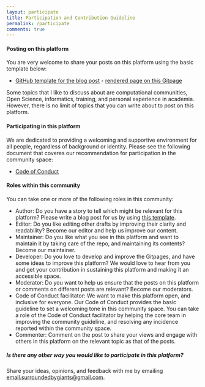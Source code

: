 ```yaml
---
layout: participate
title: Participation and Contribution Guideline
permalink: /participate
comments: true
---
```


#### Posting on this platform

You are very welcome to share your posts on this platform using the basic template below:
- [GitHub template for the blog post](https://raw.githubusercontent.com/malvikasharan/surrounded-by-giants/gh-pages/template.md) - [rendered page on this Gitpage](./../template)

Some topics that I like to discuss about are computational communities, Open Science, informatics, training, and personal experience in academia. However, there is no limit of topics that you can write about to post on this platform.

#### Participating in this platform

We are dedicated to providing a welcoming and supportive environment for all people, regardless of background or identity. Please see the following document that coveres our recommendation for participation in the community space:
- [Code of Conduct](./../conduct)

#### Roles within this community

You can take one or more of the following roles in this community:

- Author: Do you have a story to tell which might be relevant for this platform? Please write a blog post for us by using [this template](./../template).
- Editor: Do you like editing other drafts by improving their clarity and readability? Become our editor and help us improve our content.
- Maintainer: Do you like what you see in this platform and want to maintain it by taking care of the repo, and maintaining its contents? Become our maintainer.
- Developer: Do you love to develop and improve the Gitpages, and have some ideas to improve this platform? We would love to hear from you and get your contribution in sustaining this platform and making it an accessible space.
- Moderator: Do you want to help us ensure that the posts on this platform or comments on different posts are relevant? Become our moderators.
- Code of Conduct facilitator: We want to make this platform open, and inclusive for everyone. Our Code of Conduct provides the basic guideline to set a welcoming tone in this community space. You can take a role of the Code of Conduct facilitator by helping the core team in improving the community guideline, and resolving any incidence reported within the community space.
- Commenter: Comment on the post to share your views and engage with others in this platform on the relevant topic as that of the posts.

##### Is there any other way you would like to participate in this platform?

Share your ideas, opinions, and feedback with me by emailing [email.surroundedbygiants@gmail.com](mailto:email.surroundedbygiants@gmail.com).
